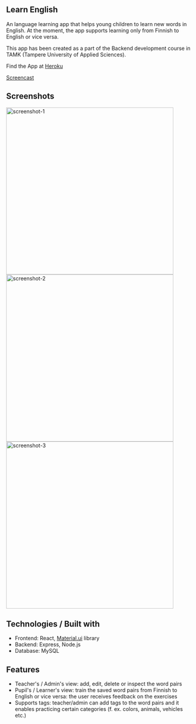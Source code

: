 ## Learn English

An language learning app that helps young children to learn new words in English.
At the moment, the app supports learning only from Finnish to English or vice versa.

This app has been created as a part of the Backend development course in TAMK (Tampere University of Applied Sciences).

Find the App at [Heroku](https://learn-english-fullstackproject.herokuapp.com/)

[Screencast](https://youtu.be/UVE2lusR3hs)

## Screenshots

<img width="450" alt="screenshot-1" src="https://user-images.githubusercontent.com/77788900/148819594-38bbd637-b6e0-48f5-87d4-0f8d98834b5b.png">  
<img width="450" alt="screenshot-2" src="https://user-images.githubusercontent.com/77788900/148819609-7c44f22f-0092-465e-bf33-7094229da25a.png">
<img width="450" alt="screenshot-3" src="https://user-images.githubusercontent.com/77788900/148819633-f9194df5-e0ad-4410-b232-69a52e31a7ac.png">

## Technologies / Built with

- Frontend: React, [Material.ui](https://mui.com/) library
- Backend: Express, Node.js
- Database: MySQL

## Features

- Teacher's / Admin's view: add, edit, delete or inspect the word pairs
- Pupil's / Learner's view: train the saved word pairs from Finnish to English or vice versa: the user receives feedback on the exercises
- Supports tags: teacher/admin can add tags to the word pairs and it enables practicing certain categories (f. ex. colors, animals, vehicles etc.)
